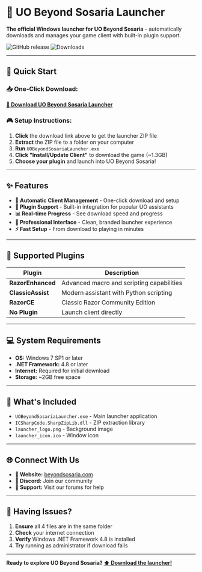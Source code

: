 # 🏰 UO Beyond Sosaria Launcher

**The official Windows launcher for UO Beyond Sosaria** - automatically downloads and manages your game client with built-in plugin support.

![GitHub release](https://img.shields.io/github/v/release/UO-Beyond-Sosaria/UO-Launcher-Runtime?style=for-the-badge)
![Downloads](https://img.shields.io/github/downloads/UO-Beyond-Sosaria/UO-Launcher-Runtime/total?style=for-the-badge)

---

## 🚀 Quick Start

### 📥 One-Click Download:
**[🔽 Download UO Beyond Sosaria Launcher](https://codeload.github.com/UO-Beyond-Sosaria/UO-Launcher-Runtime/zip/refs/tags/v1.0.0)**

### 🎮 Setup Instructions:
1. **Click** the download link above to get the launcher ZIP file
2. **Extract** the ZIP file to a folder on your computer
3. **Run** `UOBeyondSosariaLauncher.exe`
4. **Click "Install/Update Client"** to download the game (~1.3GB)
5. **Choose your plugin** and launch into UO Beyond Sosaria!

---

## ✨ Features

- **🔄 Automatic Client Management** - One-click download and setup
- **🔌 Plugin Support** - Built-in integration for popular UO assistants
- **📊 Real-time Progress** - See download speed and progress
- **🎨 Professional Interface** - Clean, branded launcher experience
- **⚡ Fast Setup** - From download to playing in minutes

---

## 🔌 Supported Plugins

| Plugin | Description |
|--------|-------------|
| **RazorEnhanced** | Advanced macro and scripting capabilities |
| **ClassicAssist** | Modern assistant with Python scripting |
| **RazorCE** | Classic Razor Community Edition |
| **No Plugin** | Launch client directly |

---

## 💻 System Requirements

- **OS:** Windows 7 SP1 or later
- **.NET Framework:** 4.8 or later
- **Internet:** Required for initial download
- **Storage:** ~2GB free space

---

## 📂 What's Included

- `UOBeyondSosariaLauncher.exe` - Main launcher application
- `ICSharpCode.SharpZipLib.dll` - ZIP extraction library
- `launcher_logo.png` - Background image
- `launcher_icon.ico` - Window icon

---

## 🌐 Connect With Us

- **🏰 Website:** [beyondsosaria.com](https://beyondsosaria.com)
- **💬 Discord:** Join our community
- **📧 Support:** Visit our forums for help

---

## 🔧 Having Issues?

1. **Ensure** all 4 files are in the same folder
2. **Check** your internet connection
3. **Verify** Windows .NET Framework 4.8 is installed
4. **Try** running as administrator if download fails

---

**Ready to explore UO Beyond Sosaria? [⬆️ Download the launcher!](#-one-click-download)**